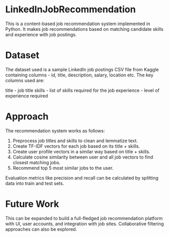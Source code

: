 # LinkedInJobRecommendation

This is a content-based job recommendation system implemented in Python. It makes job recommendations based on matching candidate skills and experience with job postings.

# Dataset
The dataset used is a sample LinkedIn job postings CSV file  from Kaggle containing columns - id, title, description, salary, location etc. The key columns used are:

title - job title
skills - list of skills required for the job
experience - level of experience required

# Approach
The recommendation system works as follows:

1. Preprocess job titles and skills to clean and lemmatize text.
2. Create TF-IDF vectors for each job based on its title + skills.
3. Create user profile vectors in a similar way based on title + skills.
4. Calculate cosine similarity between user and all job vectors to find closest matching jobs.
5. Recommend top 5 most similar jobs to the user.

Evaluation metrics like precision and recall can be calculated by splitting data into train and test sets.

# Future Work
This can be expanded to build a full-fledged job recommendation platform with UI, user accounts, and integration with job sites. Collaborative filtering approaches can also be explored.
